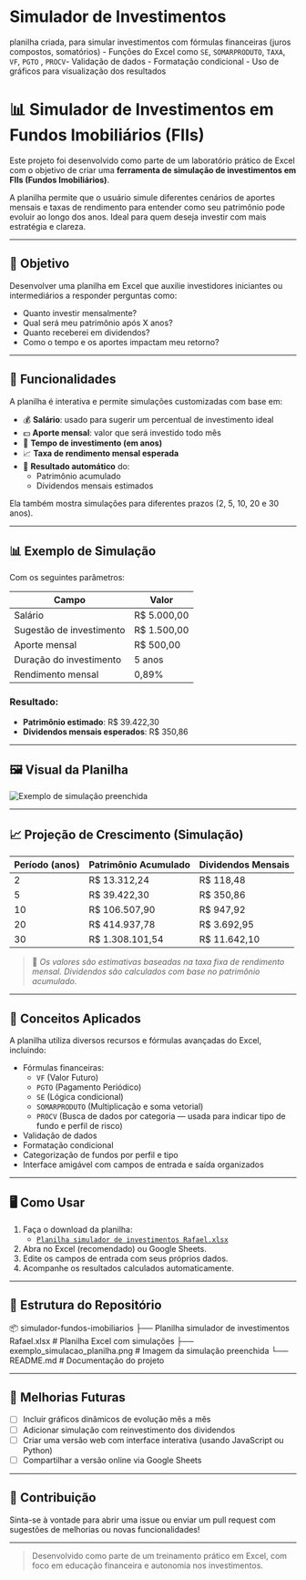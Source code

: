 # Simulador de Investimentos
planilha criada, para simular investimentos com fórmulas financeiras (juros compostos, somatórios) - Funções do Excel como `SE`, `SOMARPRODUTO`, `TAXA`, `VF`, `PGTO` , `PROCV`- Validação de dados - Formatação condicional - Uso de gráficos para visualização dos resultados

# 📊 Simulador de Investimentos em Fundos Imobiliários (FIIs)

Este projeto foi desenvolvido como parte de um laboratório prático de Excel com o objetivo de criar uma **ferramenta de simulação de investimentos em FIIs (Fundos Imobiliários)**.

A planilha permite que o usuário simule diferentes cenários de aportes mensais e taxas de rendimento para entender como seu patrimônio pode evoluir ao longo dos anos. Ideal para quem deseja investir com mais estratégia e clareza.

---

## 🎯 Objetivo

Desenvolver uma planilha em Excel que auxilie investidores iniciantes ou intermediários a responder perguntas como:

- Quanto investir mensalmente?
- Qual será meu patrimônio após X anos?
- Quanto receberei em dividendos?
- Como o tempo e os aportes impactam meu retorno?

---

## 📌 Funcionalidades

A planilha é interativa e permite simulações customizadas com base em:

- 💰 **Salário**: usado para sugerir um percentual de investimento ideal
- 💵 **Aporte mensal**: valor que será investido todo mês
- 📅 **Tempo de investimento (em anos)**
- 📈 **Taxa de rendimento mensal esperada**
- 🧮 **Resultado automático** do:
  - Patrimônio acumulado
  - Dividendos mensais estimados

Ela também mostra simulações para diferentes prazos (2, 5, 10, 20 e 30 anos).

---

## 📊 Exemplo de Simulação

Com os seguintes parâmetros:

| Campo                        | Valor           |
|-----------------------------|-----------------|
| Salário                     | R$ 5.000,00     |
| Sugestão de investimento    | R$ 1.500,00     |
| Aporte mensal               | R$ 500,00       |
| Duração do investimento     | 5 anos          |
| Rendimento mensal           | 0,89%           |

### Resultado:
- **Patrimônio estimado**: R$ 39.422,30
- **Dividendos mensais esperados**: R$ 350,86

---

## 🖼️ Visual da Planilha

![Exemplo de simulação preenchida](./exemplo_simulacao_planilha.png)

---

## 📈 Projeção de Crescimento (Simulação)

| Período (anos) | Patrimônio Acumulado | Dividendos Mensais |
|----------------|----------------------|---------------------|
| 2              | R$ 13.312,24         | R$ 118,48           |
| 5              | R$ 39.422,30         | R$ 350,86           |
| 10             | R$ 106.507,90        | R$ 947,92           |
| 20             | R$ 414.937,78        | R$ 3.692,95         |
| 30             | R$ 1.308.101,54      | R$ 11.642,10        |

> 📌 *Os valores são estimativas baseadas na taxa fixa de rendimento mensal. Dividendos são calculados com base no patrimônio acumulado.*

---

## 🧠 Conceitos Aplicados

A planilha utiliza diversos recursos e fórmulas avançadas do Excel, incluindo:

- Fórmulas financeiras:
  - `VF` (Valor Futuro)
  - `PGTO` (Pagamento Periódico)
  - `SE` (Lógica condicional)
  - `SOMARPRODUTO` (Multiplicação e soma vetorial)
  - `PROCV` (Busca de dados por categoria — usada para indicar tipo de fundo e perfil de risco)
- Validação de dados
- Formatação condicional
- Categorização de fundos por perfil e tipo
- Interface amigável com campos de entrada e saída organizados

---

## 🖥️ Como Usar

1. Faça o download da planilha:
   - [`Planilha simulador de investimentos Rafael.xlsx`](./Planilha%20simulador%20de%20investimentos%20Rafael.xlsx)
2. Abra no Excel (recomendado) ou Google Sheets.
3. Edite os campos de entrada com seus próprios dados.
4. Acompanhe os resultados calculados automaticamente.

---

## 📁 Estrutura do Repositório

📦 simulador-fundos-imobiliarios
├── Planilha simulador de investimentos Rafael.xlsx # Planilha Excel com simulações
├── exemplo_simulacao_planilha.png # Imagem da simulação preenchida
└── README.md # Documentação do projeto

---

## 🚀 Melhorias Futuras

- [ ] Incluir gráficos dinâmicos de evolução mês a mês
- [ ] Adicionar simulação com reinvestimento dos dividendos
- [ ] Criar uma versão web com interface interativa (usando JavaScript ou Python)
- [ ] Compartilhar a versão online via Google Sheets

---

## 🙌 Contribuição

Sinta-se à vontade para abrir uma issue ou enviar um pull request com sugestões de melhorias ou novas funcionalidades!

---

> Desenvolvido como parte de um treinamento prático em Excel, com foco em educação financeira e autonomia nos investimentos.


